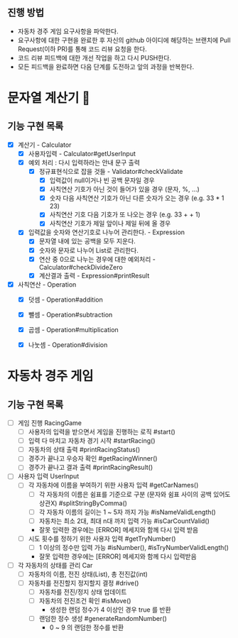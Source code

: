 ## 진행 방법
* 자동차 경주 게임 요구사항을 파악한다.
* 요구사항에 대한 구현을 완료한 후 자신의 github 아이디에 해당하는 브랜치에 Pull Request(이하 PR)를 통해 코드 리뷰 요청을 한다.
* 코드 리뷰 피드백에 대한 개선 작업을 하고 다시 PUSH한다.
* 모든 피드백을 완료하면 다음 단계를 도전하고 앞의 과정을 반복한다.

# 문자열 계산기 🧮
## 기능 구현 목록
- [x] 계산기 - Calculator
  - [x] 사용자입력 - Calculator#getUserInput
  - [x] 예외 처리 : 다시 입력하라는 안내 문구 출력 
    - [x] 정규표현식으로 잡을 것들 - Validator#checkValidate
      - [x] 입력값이 null이거나 빈 공백 문자일 경우
      - [x] 사칙연산 기호가 아닌 것이 들어가 있을 경우 (문자, %, ...)
      - [x] 숫자 다음 사칙연산 기호가 아닌 다른 숫자가 오는 경우 (e.g. 33 * 1 23)
      - [x] 사칙연산 기호 다음 기호가 또 나오는 경우 (e.g. 33 + + 1)
      - [x] 사칙연산 기호가 제일 앞이나 제일 뒤에 올 경우
  - [x] 입력값을 숫자와 연산기호로 나누어 관리한다. - Expression
    - [x] 문자열 내에 있는 공백을 모두 지운다. 
    - [x] 숫자와 문자로 나누어 List로 관리한다.
    - [x] 연산 중 0으로 나누는 경우에 대한 예외처리 - Calculator#checkDivideZero
    - [x] 계산결과 출력 - Expression#printResult
- [x] 사칙연산 - Operation
    - [x] 덧셈 - Operation#addition
    - [x] 뺄셈 - Operation#subtraction
    - [x] 곱셈 - Operation#multiplication
    - [x] 나눗셈 - Operation#division


# 자동차 경주 게임
## 기능 구현 목록 
- [ ] 게임 진행    RacingGame
  - [ ] 사용자의 입력을 받으면서 게임을 진행하는 로직   #start()
  - [ ] 입력 다 마치고 자동차 경기 시작   #startRacing()
  - [ ] 자동차의 상태 출력   #printRacingStatus()
  - [ ] 경주가 끝나고 우승자 확인   #getRacingWinner()
  - [ ] 경주가 끝나고 결과 출력   #printRacingResult()

- [ ] 사용자 입력   UserInput
  - [ ] 각 자동차에 이름을 부여하기 위한 사용자 입력   #getCarNames()
    - [ ] 각 자동차의 이름은 쉼표를 기준으로 구분 (문자와 쉼표 사이의 공백 있어도 상관X)   #splitStringByComma()
    - [ ] 각 자동차 이름의 길이는 1 ~ 5자 까지 가능   #isNameValidLength()
    - [ ] 자동차는 최소 2대, 최대 n대 까지 입력 가능   #isCarCountValid()
    - 잘못 입력한 경우에는 [ERROR] 메세지와 함께 다시 입력 받음
  - [ ] 시도 횟수를 정하기 위한 사용자 입력   #getTryNumber()
    - [ ] 1 이상의 정수만 입력 가능   #isNumber(), #isTryNumberValidLength()
    - 잘못 입력한 경우에는 [ERROR] 메세지와 함께 다시 입력받음

- [ ] 각 자동차의 상태를 관리   Car
  - [ ] 자동차의 이름, 전진 상태(List<Boolean>), 총 전진값(int) 
  - [ ] 자동차를 전진할지 정지할지 결정   #drive()
    - [ ] 자동차를 전진/정지 상태 업데이트
    - [ ] 자동차의 전진조건 확인   #isMove()
      - 생성한 랜덤 정수가 4 이상인 경우 true 를 반환
    - [ ] 랜덤한 정수 생성   #generateRandomNumber()
      - 0 ~ 9 의 랜덤한 정수를 반환